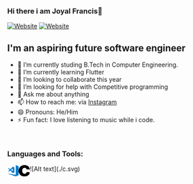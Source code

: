 ### Hi there i am Joyal Francis👋

[![Website](https://img.shields.io/website?color=light%20grey&down_color=light%20grey&down_message=CO&label=JOYAL%20FRANCIS&logo=JOYAL%20FRANCIS&logoColor=light%20grey&style=for-the-badge&up_color=light%20grey&up_message=CO&url=https%3A%2F%2Fjoyalfrancis.co)](https://joyalfrancis.co/)
[![Website](https://img.shields.io/badge/instagram-%23E4405F.svg?&style=for-the-badge&logo=instagram&logoColor=white)](https://www.instagram.com/heir__to_the__throne/?hl=en)
## I'm an aspiring future software engineer

- 🔭 I’m currently studing B.Tech in Computer Engineering.
- 🌱 I’m currently learning Flutter
- 👯 I’m looking to collaborate this year
- 🤔 I’m looking for help with Competitive programming
- 💬 Ask me about anything
- 📫 How to reach me: via [Instagram](https://www.instagram.com/heir__to_the__throne/?hl=en)
- 😄 Pronouns: He/Him
- ⚡ Fun fact: I love listening to music while i code.
<br />

### Languages and Tools:

<img align="left" alt="Visual Studio Code" width="26px" src="https://raw.githubusercontent.com/github/explore/80688e429a7d4ef2fca1e82350fe8e3517d3494d/topics/visual-studio-code/visual-studio-code.png" />
![Alt text](./c.svg)
<img alt="Visual Studio Code" width="26px" align="left" src="./c.svg">
